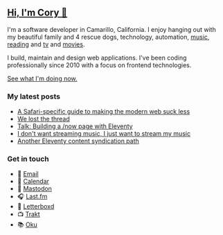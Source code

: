 ## [Hi, I'm Cory 👋](https://coryd.dev)

I'm a software developer in Camarillo, California. I enjoy hanging out with my beautiful family and 4 rescue dogs, technology, automation, <a href="https://www.last.fm/user/cdme_" target="_blank" rel="noopener noreferrer">music</a>, <a href="https://oku.club/user/cory" target="_blank" rel="noopener noreferrer">reading</a> and <a href="https://trakt.tv/users/cdransf" target="_blank" rel="noopener noreferrer">tv</a> and <a href="https://letterboxd.com/cdme" target="_blank" rel="noopener noreferrer">movies</a>.

I build, maintain and design web applications. I've been coding professionally since 2010 with a focus on frontend technologies.

[See what I'm doing now.](https://coryd.dev/now)

### My latest posts
<!-- BLOGPOSTS:START -->
- [A Safari-specific guide to making the modern web suck less](https://coryd.dev/posts/2023/a-safari-specific-guide-to-making-the-modern-web-suck-less/)
- [We lost the thread](https://coryd.dev/posts/2023/we-lost-the-thread/)
- [Talk: Building a /now page with Eleventy](https://coryd.dev/posts/2023/talk-building-now-page-with-11ty/)
- [I don't want streaming music, I just want to stream my music](https://coryd.dev/posts/2023/i-dont-want-streaming-music/)
- [Another Eleventy content syndication path](https://coryd.dev/posts/2023/another-eleventy-content-syndication-path/)
<!-- BLOGPOSTS:END -->

### Get in touch

- 📧 [Email](mailto:hi@coryd.dev)
- 📆 [Calendar](https://calendly.com/cdme)
- 🐘 [Mastodon](https://social.lol/@cory)
- 🎧 [Last.fm](https://last.fm/user/cdme_)
- 🎥 [Letterboxd](https://letterboxd.com/cdme)
- 📺 [Trakt](https://trakt.tv/users/cdransf)
- 📚 [Oku](https://oku.club/user/cory)
